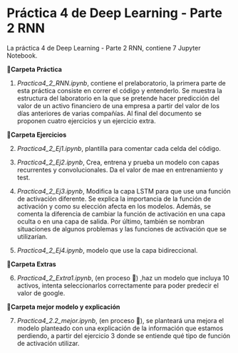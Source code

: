 
# Práctica 4 de Deep Learning - Parte 2 RNN 


La práctica 4 de Deep Learning - Parte 2 RNN, contiene 7 Jupyter Notebook. 

**📕Carpeta Práctica**

1.   _Practica4_2_RNN.ipynb_, contiene el prelaboratorio, la primera parte de esta práctica consiste en correr el código y entenderlo. Se muestra la estructura del laboratorio en la que se pretende hacer predicción del valor de un activo financiero de una empresa a partir del valor de los días anteriores de varias compañías. Al final del documento se proponen cuatro ejercicios y un ejercicio extra.

**📗Carpeta Ejercicios**

2.   _Practica4_2_Ej1.ipynb_, plantilla para comentar cada celda del código.

3.   _Practica4_2_Ej2.ipynb_, Crea, entrena y prueba un modelo con capas recurrentes y convolucionales. Da el valor de mae en entrenamiento y test.

4.   _Practica4_2_Ej3.ipynb_, Modifica la capa LSTM para que use una función de activación diferente. Se explica la importancia de la función de activación y como su elección afecta en los modelos. Además, se comenta la diferencia de cambiar la función de activación en una capa oculta o en una capa de salida. Por último, también se nombran situaciones de algunos problemas y las funciones de activación que se utilizarían.

5.   _Practica4_2_Ej4.ipynb_, modelo que use la capa bidireccional.

**📘Carpeta Extras** 

6.   _Practica4_2_Extra1.ipynb_, (en proceso :construction:)
,haz un modelo que incluya 10 activos, intenta seleccionarlos correctamente para poder predecir el valor de google.

**📙Carpeta mejor modelo y explicación** 

7.   _Practica4_2.2_mejor.ipynb_, (en proceso :construction:), se planteará una mejora el modelo planteado con una explicación de la información que estamos perdiendo, a partir del ejercicio 3 donde se entiende qué tipo de función de activación utilizar.
